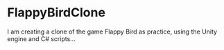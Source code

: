 # FlappyBirdClone

I am creating a clone of the game Flappy Bird as practice, using the Unity engine and C# scripts...
